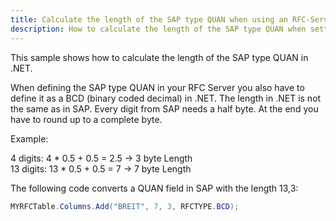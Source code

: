 ```yaml
---
title: Calculate the length of the SAP type QUAN when using an RFC-Server
description: How to calculate the length of the SAP type QUAN when setting up an RFC-Server
---
```


This sample shows how to calculate the length of the SAP type QUAN in .NET.

When defining the SAP type QUAN in your RFC Server you also have to define it as a BCD (binary coded decimal) in .NET. 
The length in .NET is not the same as in SAP.
Every digit from SAP needs a half byte. At the end you have to round up to a complete byte. 

Example:

4 digits: 4 * 0.5 + 0.5 = 2.5 -> 3 byte Length<br>
13 digits: 13 * 0.5 + 0.5 = 7 -> 7 byte Length

The following code converts a QUAN field in SAP with the length 13,3:

```csharp linenums="1"
MYRFCTable.Columns.Add("BREIT", 7, 3, RFCTYPE.BCD);
```
